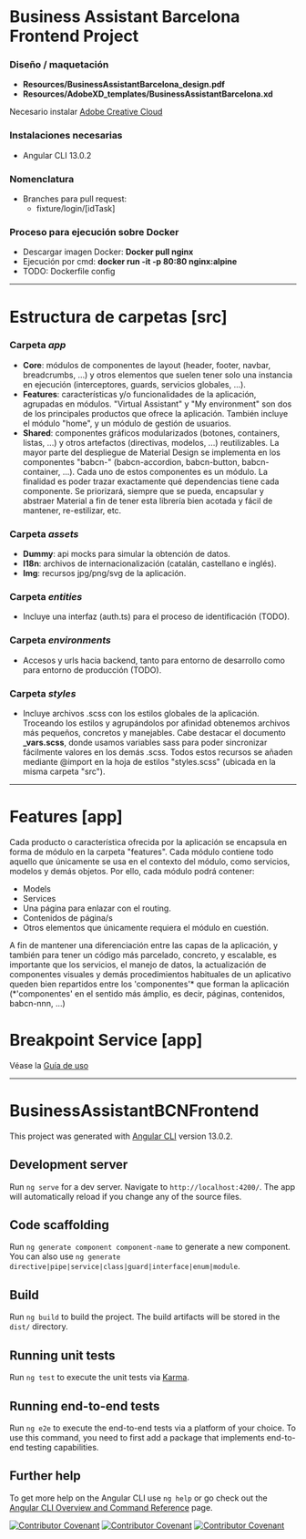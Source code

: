 # Business Assistant Barcelona Frontend Project


### Diseño / maquetación

- **Resources/BusinessAssistantBarcelona_design.pdf**
- **Resources/AdobeXD_templates/BusinessAssistantBarcelona.xd**

Necesario instalar [Adobe Creative Cloud](https://creativecloud.adobe.com/apps/download/creative-cloud)

### Instalaciones necesarias

- Angular CLI 13.0.2


### Nomenclatura

- Branches para pull request:
    - fixture/login/[idTask]

### Proceso para ejecución sobre Docker

- Descargar imagen Docker: **Docker pull nginx**
- Ejecución por cmd: **docker run -it -p 80:80 nginx:alpine**
- TODO: Dockerfile config

<hr/>

# Estructura de carpetas [src]


### Carpeta *app*

- **Core**: módulos de componentes de layout (header, footer, navbar, breadcrumbs, ...) y otros elementos que suelen tener solo una instancia en ejecución (interceptores, guards, servicios globales, ...).
- **Features**: características y/o funcionalidades de la aplicación, agrupadas en módulos. "Virtual Assistant" y "My environment" son dos de los principales productos que ofrece la aplicación. También incluye el módulo "home", y un módulo de gestión de usuarios. 
- **Shared**: componentes gráficos modularizados (botones, containers, listas, ...) y otros artefactos (directivas, modelos, ...) reutilizables. La mayor parte del despliegue de Material Design se implementa en los componentes "babcn-" (babcn-accordion, babcn-button, babcn-container, ...). Cada uno de estos componentes es un módulo. La finalidad es poder trazar exactamente qué dependencias tiene cada componente. Se priorizará, siempre que se pueda, encapsular y abstraer Material a fin de tener esta librería bien acotada y fácil de mantener, re-estilizar, etc.


### Carpeta *assets*

- **Dummy**: api mocks para simular la obtención de datos.
- **I18n**: archivos de internacionalización (catalán, castellano e inglés). 
- **Img**: recursos jpg/png/svg de la aplicación.


### Carpeta *entities*

- Incluye una interfaz (auth.ts) para el proceso de identificación (TODO).


### Carpeta *environments*

- Accesos y urls hacia backend, tanto para entorno de desarrollo como para entorno de producción (TODO).

### Carpeta *styles*

- Incluye archivos .scss con los estilos globales de la aplicación. Troceando los estilos y agrupándolos por afinidad obtenemos archivos más pequeños, concretos y manejables. Cabe destacar el documento **_vars.scss**, donde usamos variables sass para poder sincronizar fácilmente valores en los demás .scss.
Todos estos recursos se añaden mediante @import en la hoja de estilos "styles.scss" (ubicada en la misma carpeta "src").

<hr/>

# Features [app]


Cada producto o característica ofrecida por la aplicación se encapsula en forma de módulo en la carpeta "features". Cada módulo contiene todo aquello que únicamente se usa en el contexto del módulo, como servicios, modelos y demás objetos. Por ello, cada módulo podrá contener:
- Models
- Services
- Una página para enlazar con el routing.
- Contenidos de página/s
- Otros elementos que únicamente requiera el módulo en cuestión.

A fin de mantener una diferenciación entre las capas de la aplicación, y también para tener un código más parcelado, concreto, y escalable, es importante que los servicios, el manejo de datos, la actualización de componentes visuales y demás procedimientos habituales de un aplicativo queden bien repartidos entre los 'componentes'* que forman la aplicación (*'componentes' en el sentido más ámplio, es decir, páginas, contenidos, babcn-nnn, ...)

# Breakpoint Service [app]

Véase la [Guía de uso](src/app/services/shared/breakpoint/BreakpointServiceReadme.md)


<hr/>

# BusinessAssistantBCNFrontend

This project was generated with [Angular CLI](https://github.com/angular/angular-cli) version 13.0.2.

## Development server

Run `ng serve` for a dev server. Navigate to `http://localhost:4200/`. The app will automatically reload if you change any of the source files.

## Code scaffolding

Run `ng generate component component-name` to generate a new component. You can also use `ng generate directive|pipe|service|class|guard|interface|enum|module`.

## Build

Run `ng build` to build the project. The build artifacts will be stored in the `dist/` directory.

## Running unit tests

Run `ng test` to execute the unit tests via [Karma](https://karma-runner.github.io).

## Running end-to-end tests

Run `ng e2e` to execute the end-to-end tests via a platform of your choice. To use this command, you need to first add a package that implements end-to-end testing capabilities.

## Further help

To get more help on the Angular CLI use `ng help` or go check out the [Angular CLI Overview and Command Reference](https://angular.io/cli) page.


[![Contributor Covenant](https://img.shields.io/badge/Contributor%20Covenant-v2.0%20adopted-ff69b4.svg)](CODE_OF_CONDUCT_EN.md) 
 [![Contributor Covenant](https://img.shields.io/badge/Contributor%20Covenant-v2.0%20adopted-ff69b4.svg)](CODE_OF_CONDUCT_ES.md) 
  [![Contributor Covenant](https://img.shields.io/badge/Contributor%20Covenant-v2.0%20adopted-ff69b4.svg)](CODE_OF_CONDUCT_CA.md) 
